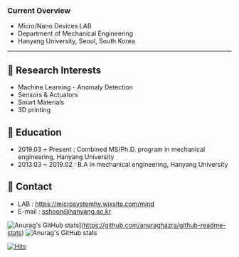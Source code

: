### Current Overview
- Micro/Nano Devices LAB
- Department of Mechanical Engineering
- Hanyang University, Seoul, South Korea
-------------------
## 🔭 Research Interests
* Machine Learning - Anomaly Detection
* Sensors & Actuators
* Smart Materials
* 3D printing

## 🌱 Education
* 2019.03 ~ Present : Combined MS/Ph.D. program in mechanical engineering, Hanyang University
* 2013.03 ~ 2019.02 : B.A in mechanical engineering, Hanyang University

## 👯 Contact
* LAB : https://microsystemhy.wixsite.com/mind
* E-mail : sshoon@hanyang.ac.kr

![Anurag's GitHub stats](https://github-readme-stats.vercel.app/api?username=cosshoon)](https://github.com/anuraghazra/github-readme-stats)
![Anurag's GitHub stats](https://github-readme-stats.vercel.app/api?username=cosshoon&show_icons=true&theme=tokyonight)


[![Hits](https://hits.seeyoufarm.com/api/count/incr/badge.svg?url=https%3A%2F%2Fgithub.com%2Fcosshoon&count_bg=%2379C83D&title_bg=%23555555&icon=&icon_color=%23E7E7E7&title=hits&edge_flat=false)](https://hits.seeyoufarm.com)

<!--
**cosshoon/cosshoon** is a ✨ _special_ ✨ repository because its `README.md` (this file) appears on your GitHub profile.

